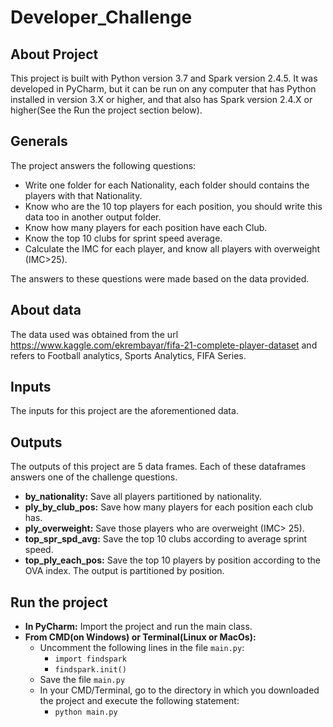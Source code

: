 # Developer_Challenge

## About Project
This project is built with Python version 3.7 and Spark version 2.4.5. It was developed in PyCharm, but it can be run
on any computer that has Python installed in version 3.X or higher, and that also has Spark version 2.4.X or higher(See 
the Run the project section below).

## Generals
The project answers the following questions:
* Write one folder for each Nationality, each folder should contains the players with that Nationality.
* Know who are the 10 top players for each position, you should write this data too in another output folder.
* Know how many players for each position have each Club.
* Know the top 10 clubs for sprint speed average.
* Calculate the IMC for each player, and know all players with overweight (IMC>25).

The answers to these questions were made based on the data provided.

## About data
The data used was obtained from the url <https://www.kaggle.com/ekrembayar/fifa-21-complete-player-dataset> and refers to Football analytics, Sports Analytics, FIFA Series.

## Inputs
The inputs for this project are the aforementioned data.

## Outputs
The outputs of this project are 5 data frames. Each of these dataframes answers one of the challenge questions.
* **by_nationality:** Save all players partitioned by nationality.
* **ply_by_club_pos:** Save how many players for each position each club has.
* **ply_overweight:** Save those players who are overweight (IMC> 25).
* **top_spr_spd_avg:** Save the top 10 clubs according to average sprint speed.
* **top_ply_each_pos:** Save the top 10 players by position according to the OVA index. The output is partitioned by position.

## Run the project
* **In PyCharm:** Import the project and run the main class.
* **From CMD(on Windows) or Terminal(Linux or MacOs):**
    * Uncomment the following lines in the file `main.py`:
        * `import findspark`
        * `findspark.init()`
    * Save the file `main.py`
    * In your CMD/Terminal, go to the directory in which you downloaded the project and execute the following statement:
        * `python main.py`

